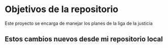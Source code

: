 # Objetivos de la repositorio

Este proyecto se encarga de manejar los planes de la liga de la justicia


## Estos cambios nuevos desde mi repositorio local



